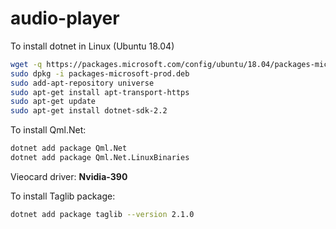 # audio-player

To install dotnet in Linux (Ubuntu 18.04)
```bash
wget -q https://packages.microsoft.com/config/ubuntu/18.04/packages-microsoft-prod.deb
sudo dpkg -i packages-microsoft-prod.deb
sudo add-apt-repository universe
sudo apt-get install apt-transport-https
sudo apt-get update
sudo apt-get install dotnet-sdk-2.2
```

To install Qml.Net:
```bash
dotnet add package Qml.Net
dotnet add package Qml.Net.LinuxBinaries
```

Vieocard driver: <strong>Nvidia-390</strong> 

To install Taglib package:
```bash
dotnet add package taglib --version 2.1.0	
```
